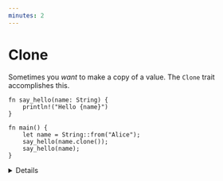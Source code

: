 ```yaml
---
minutes: 2
---
```


# Clone

Sometimes you _want_ to make a copy of a value. The `Clone` trait accomplishes
this.

```rust,editable
fn say_hello(name: String) {
    println!("Hello {name}")
}

fn main() {
    let name = String::from("Alice");
    say_hello(name.clone());
    say_hello(name);
}
```

<details>

- The idea of `Clone` is to make it easy to spot where heap allocations are
  occurring. Look for `.clone()` and a few others like `vec!` or `Box::new`.

- It's common to "clone your way out" of problems with the borrow checker, and
  return later to try to optimize those clones away.

- `clone` generally performs a deep copy of the value, meaning that if you e.g.
  clone an array, all of the elements of the array are cloned as well.

- The behavior for `clone` is user-defined, so it can perform custom cloning
  logic if needed.

</details>
